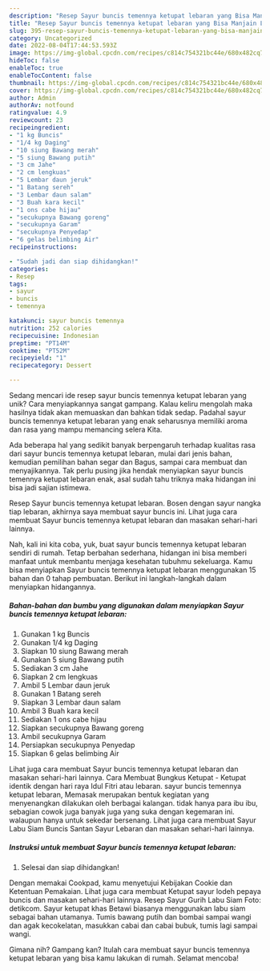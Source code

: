 ```yaml
---
description: "Resep Sayur buncis temennya ketupat lebaran yang Bisa Manjain Lidah"
title: "Resep Sayur buncis temennya ketupat lebaran yang Bisa Manjain Lidah"
slug: 395-resep-sayur-buncis-temennya-ketupat-lebaran-yang-bisa-manjain-lidah
category: Uncategorized
date: 2022-08-04T17:44:53.593Z
image: https://img-global.cpcdn.com/recipes/c814c754321bc44e/680x482cq70/sayur-buncis-temennya-ketupat-lebaran-foto-resep-utama.jpg
hideToc: false
enableToc: true
enableTocContent: false
thumbnail: https://img-global.cpcdn.com/recipes/c814c754321bc44e/680x482cq70/sayur-buncis-temennya-ketupat-lebaran-foto-resep-utama.jpg
cover: https://img-global.cpcdn.com/recipes/c814c754321bc44e/680x482cq70/sayur-buncis-temennya-ketupat-lebaran-foto-resep-utama.jpg
author: Admin
authorAv: notfound
ratingvalue: 4.9
reviewcount: 23
recipeingredient:
- "1 kg Buncis"
- "1/4 kg Daging"
- "10 siung Bawang merah"
- "5 siung Bawang putih"
- "3 cm Jahe"
- "2 cm lengkuas"
- "5 Lembar daun jeruk"
- "1 Batang sereh"
- "3 Lembar daun salam"
- "3 Buah kara kecil"
- "1 ons cabe hijau"
- "secukupnya Bawang goreng"
- "secukupnya Garam"
- "secukupnya Penyedap"
- "6 gelas belimbing Air"
recipeinstructions:

- "Sudah jadi dan siap dihidangkan!"
categories:
- Resep
tags:
- sayur
- buncis
- temennya

katakunci: sayur buncis temennya 
nutrition: 252 calories
recipecuisine: Indonesian
preptime: "PT14M"
cooktime: "PT52M"
recipeyield: "1"
recipecategory: Dessert

---
```





Sedang mencari ide resep sayur buncis temennya ketupat lebaran yang unik? Cara menyiapkannya sangat gampang. Kalau keliru mengolah maka hasilnya tidak akan memuaskan dan bahkan tidak sedap. Padahal sayur buncis temennya ketupat lebaran yang enak seharusnya memiliki aroma dan rasa yang mampu memancing selera Kita.





Ada beberapa hal yang sedikit banyak berpengaruh terhadap kualitas rasa dari sayur buncis temennya ketupat lebaran, mulai dari jenis bahan, kemudian pemilihan bahan segar dan Bagus, sampai cara membuat dan menyajikannya. Tak perlu pusing jika hendak menyiapkan sayur buncis temennya ketupat lebaran enak,      asal sudah tahu triknya maka hidangan ini bisa jadi sajian istimewa.














Resep Sayur buncis temennya ketupat lebaran. Bosen dengan sayur nangka tiap lebaran, akhirnya saya membuat sayur buncis ini. Lihat juga cara membuat Sayur buncis temennya ketupat lebaran dan masakan sehari-hari lainnya.






Nah, kali ini kita coba, yuk, buat sayur buncis temennya ketupat lebaran sendiri di rumah. Tetap berbahan sederhana, hidangan ini bisa memberi manfaat untuk membantu menjaga kesehatan tubuhmu sekeluarga. Kamu bisa menyiapkan Sayur buncis temennya ketupat lebaran menggunakan 15 bahan dan 0 tahap pembuatan. Berikut ini langkah-langkah dalam menyiapkan hidangannya.

<!--inarticleads1-->

##### Bahan-bahan dan bumbu yang digunakan dalam menyiapkan Sayur buncis temennya ketupat lebaran:

1. Gunakan 1 kg Buncis
1. Gunakan 1/4 kg Daging
1. Siapkan 10 siung Bawang merah
1. Gunakan 5 siung Bawang putih
1. Sediakan 3 cm Jahe
1. Siapkan 2 cm lengkuas
1. Ambil 5 Lembar daun jeruk
1. Gunakan 1 Batang sereh
1. Siapkan 3 Lembar daun salam
1. Ambil 3 Buah kara kecil
1. Sediakan 1 ons cabe hijau
1. Siapkan secukupnya Bawang goreng
1. Ambil secukupnya Garam
1. Persiapkan secukupnya Penyedap
1. Siapkan 6 gelas belimbing Air


Lihat juga cara membuat Sayur buncis temennya ketupat lebaran dan masakan sehari-hari lainnya. Cara Membuat Bungkus Ketupat - Ketupat identik dengan hari raya Idul Fitri atau lebaran. sayur buncis temennya ketupat lebaran, Memasak merupakan bentuk kegiatan yang menyenangkan dilakukan oleh berbagai kalangan. tidak hanya para ibu ibu, sebagian cowok juga banyak juga yang suka dengan kegemaran ini. walaupun hanya untuk sekedar bersenang. Lihat juga cara membuat Sayur Labu Siam Buncis Santan Sayur Lebaran dan masakan sehari-hari lainnya. 

<!--inarticleads2-->

##### Instruksi untuk membuat Sayur buncis temennya ketupat lebaran:


1. Selesai dan siap dihidangkan!

Dengan memakai Cookpad, kamu menyetujui Kebijakan Cookie dan Ketentuan Pemakaian. Lihat juga cara membuat Ketupat sayur lodeh pepaya buncis dan masakan sehari-hari lainnya. Resep Sayur Gurih Labu Siam Foto: detikcom. Sayur ketupat khas Betawi biasanya menggunakan labu siam sebagai bahan utamanya. Tumis bawang putih dan bombai sampai wangi dan agak kecokelatan, masukkan cabai dan cabai bubuk, tumis lagi sampai wangi. 

Gimana nih? Gampang kan? Itulah cara membuat sayur buncis temennya ketupat lebaran yang bisa kamu lakukan di rumah. Selamat mencoba!
